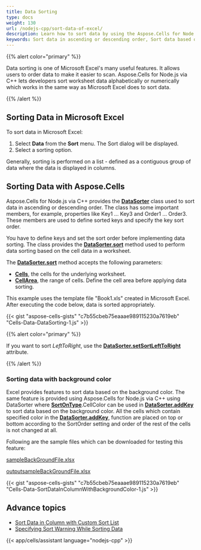 ```yaml
---
title: Data Sorting
type: docs
weight: 130
url: /nodejs-cpp/sort-data-of-excel/
description: Learn how to sort data by using the Aspose.Cells for Node.js via C++ API.
keywords: Sort data in ascending or descending order, Sort data based on the background color
---
```


{{% alert color="primary" %}}

Data sorting is one of Microsoft Excel's many useful features. It allows users to order data to make it easier to scan. Aspose.Cells for Node.js via C++ lets developers sort worksheet data alphabetically or numerically which works in the same way as Microsoft Excel does to sort data.

{{% /alert %}}

## **Sorting Data in Microsoft Excel**

To sort data in Microsoft Excel:

1. Select **Data** from the **Sort** menu. The Sort dialog will be displayed.
1. Select a sorting option.

Generally, sorting is performed on a list - defined as a contiguous group of data where the data is displayed in columns.

## **Sorting Data with Aspose.Cells**

Aspose.Cells for Node.js via C++ provides the [**DataSorter**](https://reference.aspose.com/cells/nodejs-cpp/datasorter) class used to sort data in ascending or descending order. The class has some important members, for example, properties like Key1 ... Key3 and Order1 ... Order3. These members are used to define sorted keys and specify the key sort order.

You have to define keys and set the sort order before implementing data sorting. The class provides the [**DataSorter.sort**](https://reference.aspose.com/cells/nodejs-cpp/datasorter/#sort-cells-cellarea-) method used to perform data sorting based on the cell data in a worksheet.

The [**DataSorter.sort**](https://reference.aspose.com/cells/nodejs-cpp/datasorter/#sort-cells-cellarea-) method accepts the following parameters:

- [**Cells**](https://reference.aspose.com/cells/nodejs-cpp/cells), the cells for the underlying worksheet.
- [**CellArea**](https://reference.aspose.com/cells/nodejs-cpp/cellarea), the range of cells. Define the cell area before applying data sorting.

This example uses the template file "Book1.xls" created in Microsoft Excel. After executing the code below, data is sorted appropriately.

{{< gist "aspose-cells-gists" "c7b55cbeb75eaaae989115230a7619eb" "Cells-Data-DataSorting-1.js" >}}

{{% alert color="primary" %}}

If you want to sort *LeftToRight*, use the [**DataSorter.setSortLeftToRight**](https://reference.aspose.com/cells/nodejs-cpp/datasorter/#setSortLeftToRight-boolean-) attribute.

{{% /alert %}}

### **Sorting data with background color**

Excel provides features to sort data based on the background color. The same feature is provided using Aspose.Cells for Node.js via C++ using DataSorter where [**SortOnType**](https://reference.aspose.com/cells/nodejs-cpp/sortontype/).CellColor can be used in [**DataSorter.addKey**](https://reference.aspose.com/cells/nodejs-cpp/datasorter/#addColorKey-number-sortontype-sortorder-color-) to sort data based on the background color. All the cells which contain specified color in the [**DataSorter.addKey**](https://reference.aspose.com/cells/nodejs-cpp/datasorter/#addColorKey-number-sortontype-sortorder-color-), function are placed on top or bottom according to the SortOrder setting and order of the rest of the cells is not changed at all.

Following are the sample files which can be downloaded for testing this feature:

[sampleBackGroundFile.xlsx](81920906.xlsx)

[outputsampleBackGroundFile.xlsx](81920907.xlsx)

{{< gist "aspose-cells-gists" "c7b55cbeb75eaaae989115230a7619eb" "Cells-Data-SortDataInColumnWithBackgroundColor-1.js" >}}

## **Advance topics**
- [Sort Data in Column with Custom Sort List](/cells/nodejs-cpp/sort-data-in-column-with-custom-sort-list/)
- [Specifying Sort Warning While Sorting Data](/cells/nodejs-cpp/specifying-sort-warning-while-sorting-data/)

{{< app/cells/assistant language="nodejs-cpp" >}}